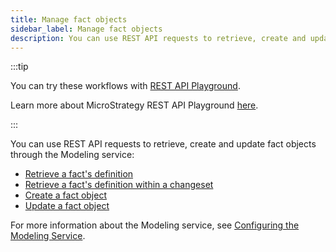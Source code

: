 ```yaml
---
title: Manage fact objects
sidebar_label: Manage fact objects
description: You can use REST API requests to retrieve, create and update fact objects through the Modeling service.
---
```


<Available since="2021 Update 1" />

:::tip

You can try these workflows with [REST API Playground](https://www.postman.com/microstrategysdk/workspace/microstrategy-rest-api/folder/16131298-d9b59a86-7b75-4cea-be1c-941dae6f4b08?ctx=documentation).

Learn more about MicroStrategy REST API Playground [here](/docs/getting-started/playground.md).

:::

You can use REST API requests to retrieve, create and update fact objects through the Modeling service:

- [Retrieve a fact's definition](retrieve-a-facts-definition.md)
- [Retrieve a fact's definition within a changeset](retrieve-a-facts-definition-within-a-changeset.md)
- [Create a fact object](create-a-fact-object.md)
- [Update a fact object](update-a-fact-object.md)

For more information about the Modeling service, see [Configuring the Modeling Service](https://www2.microstrategy.com/producthelp/Current/InstallConfig/en-us/Content/modeling_service.htm).
